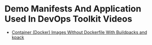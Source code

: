 # Demo Manifests And Application Used In DevOps Toolkit Videos

* [Container (Docker) Images Without Dockerfile With Buildpacks and kpack](https://youtu.be/fbSoKu8NGSU)
